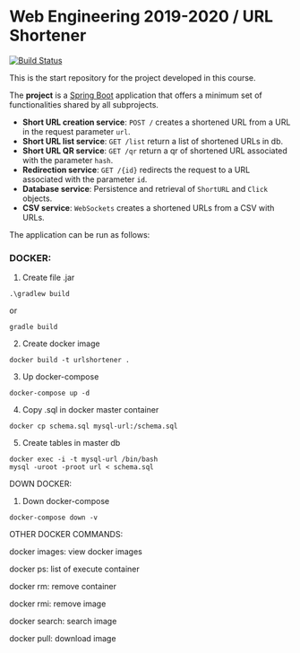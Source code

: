 # Web Engineering 2019-2020 / URL Shortener

[![Build Status](https://travis-ci.org/AlexGuti14/UrlShortener.svg?branch=master)](https://travis-ci.org/AlexGuti14/UrlShortener)

This is the start repository for the project developed in this course. 

The __project__ is a [Spring Boot](http://docs.spring.io/spring-boot/docs/current/reference/htmlsingle/) application that offers a minimum set of functionalities shared by all subprojects.

* __Short URL creation service__:  `POST /` creates a shortened URL from a URL in the request parameter `url`.
* __Short URL list service__:  `GET /list` return a list of shortened URLs in db.
* __Short URL QR service__:  `GET /qr` return a qr of shortened URL associated with the parameter `hash`.
* __Redirection service__: `GET /{id}` redirects the request to a URL associated with the parameter `id`.
* __Database service__: Persistence and retrieval of `ShortURL` and `Click` objects.
* __CSV service__: `WebSockets` creates a shortened URLs from a CSV with URLs.


The application can be run as follows:

### DOCKER:

1) Create file .jar
```
.\gradlew build
```

or

```
gradle build
```

2) Create docker image

```
docker build -t urlshortener .
```

3) Up docker-compose

```
docker-compose up -d
```

4) Copy .sql in docker master container
```
docker cp schema.sql mysql-url:/schema.sql
```

5) Create tables in master db
```
docker exec -i -t mysql-url /bin/bash
mysql -uroot -proot url < schema.sql
```


DOWN DOCKER:
1) Down docker-compose

```
docker-compose down -v
```


OTHER DOCKER COMMANDS:

docker images: view docker images

docker ps: list of execute container

docker rm: remove container

docker rmi: remove image

docker search: search image

docker pull: download image